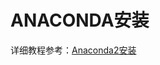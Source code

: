 # ANACONDA安装
详细教程参考：[Anaconda2安装](http://www.pwmat.com/pwmat-resource/course-download/PWmat/anaconda2.pdf)
